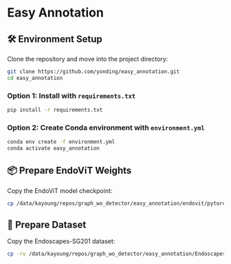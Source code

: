 # Easy Annotation

## 🛠️ Environment Setup

Clone the repository and move into the project directory:

```bash
git clone https://github.com/yonding/easy_annotation.git
cd easy_annotation
```

### Option 1: Install with `requirements.txt`

```bash
pip install -r requirements.txt
```

### Option 2: Create Conda environment with `environment.yml`

```bash
conda env create -f environment.yml
conda activate easy_annotation
```

## 📦 Prepare EndoViT Weights

Copy the EndoViT model checkpoint:

```bash
cp /data/kayoung/repos/graph_wo_detector/easy_annotation/endovit/pytorch_model.bin ./endovit
```

## 📂 Prepare Dataset

Copy the Endoscapes-SG201 dataset:

```bash
cp -rv /data/kayoung/repos/graph_wo_detector/easy_annotation/Endoscapes-SG201 ./
```
